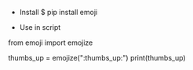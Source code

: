 - Install
$ pip install emoji

- Use in script

from emoji import emojize

thumbs_up = emojize(":thumbs_up:")
print(thumbs_up)